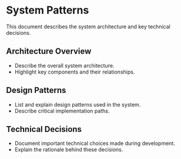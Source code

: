 # System Patterns

This document describes the system architecture and key technical decisions.

## Architecture Overview

- Describe the overall system architecture.
- Highlight key components and their relationships.

## Design Patterns

- List and explain design patterns used in the system.
- Describe critical implementation paths.

## Technical Decisions

- Document important technical choices made during development.
- Explain the rationale behind these decisions.
